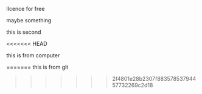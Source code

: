 lIcence for free

maybe something

this is second 

<<<<<<< HEAD

this is from computer

=======
this is from git
>>>>>>> 2f4801e28b2307f88357853794457732269c2d18
